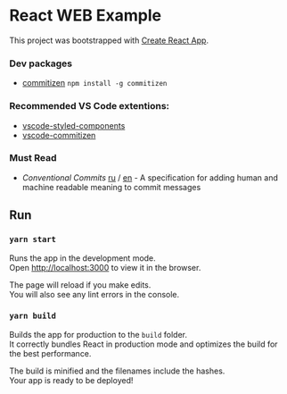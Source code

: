 # React WEB Example

This project was bootstrapped with [Create React App](https://github.com/facebook/create-react-app).

### Dev packages

- [commitizen](https://github.com/commitizen/cz-cli) `npm install -g commitizen`

### Recommended VS Code extentions:

- [vscode-styled-components](https://marketplace.visualstudio.com/items?itemName=jpoissonnier.vscode-styled-components)
- [vscode-commitizen](https://marketplace.visualstudio.com/items?itemName=KnisterPeter.vscode-commitizen)

### Must Read

- _Conventional Commits_ [ru](https://www.conventionalcommits.org/ru/v1.0.0/) / [en](https://www.conventionalcommits.org/en/v1.0.0/) - A specification for adding human and machine readable meaning to commit messages

## Run

### `yarn start`

Runs the app in the development mode.\
Open [http://localhost:3000](http://localhost:3000) to view it in the browser.

The page will reload if you make edits.\
You will also see any lint errors in the console.

### `yarn build`

Builds the app for production to the `build` folder.\
It correctly bundles React in production mode and optimizes the build for the best performance.

The build is minified and the filenames include the hashes.\
Your app is ready to be deployed!
